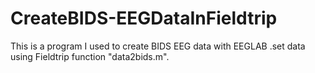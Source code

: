 # CreateBIDS-EEGDataInFieldtrip
This is a program I used to create BIDS EEG data with EEGLAB .set data using Fieldtrip function "data2bids.m".
